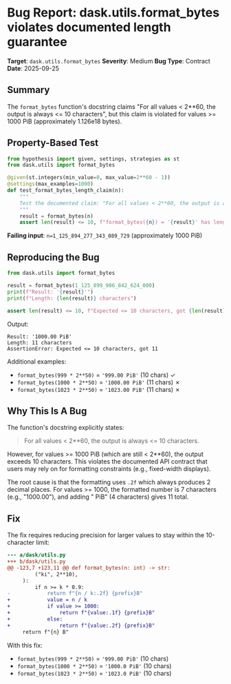 # Bug Report: dask.utils.format_bytes violates documented length guarantee

**Target**: `dask.utils.format_bytes`
**Severity**: Medium
**Bug Type**: Contract
**Date**: 2025-09-25

## Summary

The `format_bytes` function's docstring claims "For all values < 2**60, the output is always <= 10 characters", but this claim is violated for values >= 1000 PiB (approximately 1.126e18 bytes).

## Property-Based Test

```python
from hypothesis import given, settings, strategies as st
from dask.utils import format_bytes

@given(st.integers(min_value=0, max_value=2**60 - 1))
@settings(max_examples=1000)
def test_format_bytes_length_claim(n):
    """
    Test the documented claim: "For all values < 2**60, the output is always <= 10 characters."
    """
    result = format_bytes(n)
    assert len(result) <= 10, f"format_bytes({n}) = '{result}' has length {len(result)}, expected <= 10"
```

**Failing input**: `n=1_125_894_277_343_089_729` (approximately 1000 PiB)

## Reproducing the Bug

```python
from dask.utils import format_bytes

result = format_bytes(1_125_899_906_842_624_000)
print(f"Result: '{result}'")
print(f"Length: {len(result)} characters")

assert len(result) <= 10, f"Expected <= 10 characters, got {len(result)}"
```

Output:
```
Result: '1000.00 PiB'
Length: 11 characters
AssertionError: Expected <= 10 characters, got 11
```

Additional examples:
- `format_bytes(999 * 2**50)` = `'999.00 PiB'` (10 chars) ✓
- `format_bytes(1000 * 2**50)` = `'1000.00 PiB'` (11 chars) ✗
- `format_bytes(1023 * 2**50)` = `'1023.00 PiB'` (11 chars) ✗

## Why This Is A Bug

The function's docstring explicitly states:

> For all values < 2**60, the output is always <= 10 characters.

However, for values >= 1000 PiB (which are still < 2**60), the output exceeds 10 characters. This violates the documented API contract that users may rely on for formatting constraints (e.g., fixed-width displays).

The root cause is that the formatting uses `.2f` which always produces 2 decimal places. For values >= 1000, the formatted number is 7 characters (e.g., "1000.00"), and adding " PiB" (4 characters) gives 11 total.

## Fix

The fix requires reducing precision for larger values to stay within the 10-character limit:

```diff
--- a/dask/utils.py
+++ b/dask/utils.py
@@ -123,7 +123,11 @@ def format_bytes(n: int) -> str:
         ("ki", 2**10),
     ):
         if n >= k * 0.9:
-            return f"{n / k:.2f} {prefix}B"
+            value = n / k
+            if value >= 1000:
+                return f"{value:.1f} {prefix}B"
+            else:
+                return f"{value:.2f} {prefix}B"
     return f"{n} B"
```

With this fix:
- `format_bytes(999 * 2**50)` = `'999.00 PiB'` (10 chars)
- `format_bytes(1000 * 2**50)` = `'1000.0 PiB'` (10 chars)
- `format_bytes(1023 * 2**50)` = `'1023.0 PiB'` (10 chars)